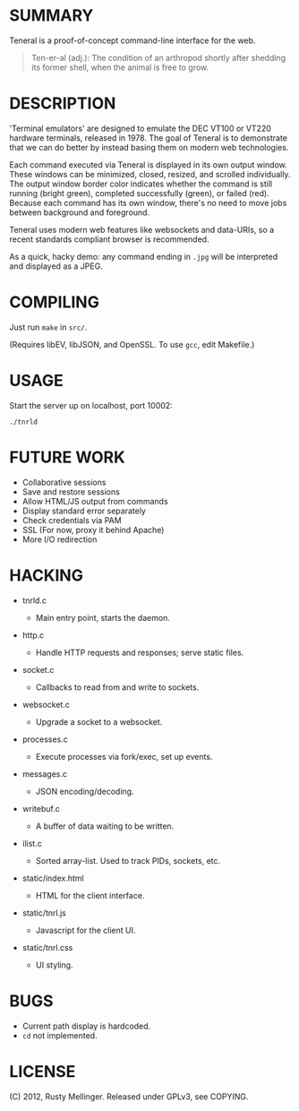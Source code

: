 SUMMARY
=======

Teneral is a proof-of-concept command-line interface for the web.

>  Ten-er-al (adj.): The condition of an arthropod shortly after shedding 
>                     its former shell, when the animal is free to grow.


DESCRIPTION
===========

'Terminal emulators' are designed to emulate the DEC VT100 or VT220 hardware
terminals, released in 1978.  The goal of Teneral is to demonstrate that we 
can do better by instead basing them on modern web technologies.

Each command executed via Teneral is displayed in its own output window.
These windows can be minimized, closed, resized, and scrolled individually.
The output window border color indicates whether the command is still running
(bright green), completed successfully (green), or failed (red).  Because each
command has its own window, there's no need to move jobs between background
and foreground.

Teneral uses modern web features like websockets and data-URIs, so a recent
standards compliant browser is recommended.

As a quick, hacky demo: any command ending in `.jpg` will be interpreted
and displayed as a JPEG.


COMPILING
=========

Just run `make` in `src/`.

(Requires libEV, libJSON, and OpenSSL.  To use `gcc`, edit Makefile.)


USAGE
=====

Start the server up on localhost, port 10002:

    ./tnrld


FUTURE WORK
===========

 * Collaborative sessions
 * Save and restore sessions
 * Allow HTML/JS output from commands
 * Display standard error separately
 * Check credentials via PAM
 * SSL (For now, proxy it behind Apache)
 * More I/O redirection


HACKING
=======

 * tnrld.c
   - Main entry point, starts the daemon.
 * http.c
   - Handle HTTP requests and responses; serve static files.
 * socket.c
   - Callbacks to read from and write to sockets.
 * websocket.c
   - Upgrade a socket to a websocket.
 * processes.c
   - Execute processes via fork/exec, set up events.
 * messages.c
   - JSON encoding/decoding.
 * writebuf.c
   - A buffer of data waiting to be written.
 * ilist.c
   - Sorted array-list.  Used to track PIDs, sockets, etc.

 * static/index.html
   - HTML for the client interface.
 * static/tnrl.js
   - Javascript for the client UI.
 * static/tnrl.css
   - UI styling.


BUGS
====

 * Current path display is hardcoded.
 * `cd` not implemented.


LICENSE
=======

(C) 2012, Rusty Mellinger.  Released under GPLv3, see COPYING.

